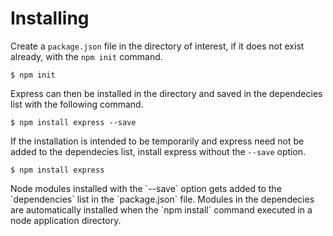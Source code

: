 # Installing

Create a `package.json` file in the directory of interest, if it does not exist already, with the `npm init` command.

```
$ npm init
```

Express can then be installed in the directory and saved in the dependecies list with the following command.

```
$ npm install express --save
```

If the installation is intended to be temporarily and express need not be added to the dependecies list, install express without the `--save` option.

```
$ npm install express
```

<div class="doc-box doc-info">
Node modules installed with the `--save` option gets added to the `dependencies` list in the `package.json` file. Modules in the dependecies are automatically installed when the `npm install` command executed in a node application directory.
</div>

